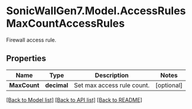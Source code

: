# SonicWallGen7.Model.AccessRulesMaxCountAccessRules
Firewall access rule.

## Properties

Name | Type | Description | Notes
------------ | ------------- | ------------- | -------------
**MaxCount** | **decimal** | Set max access rule count. | [optional] 

[[Back to Model list]](../README.md#documentation-for-models) [[Back to API list]](../README.md#documentation-for-api-endpoints) [[Back to README]](../README.md)

